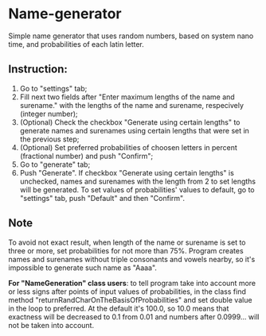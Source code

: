# Name-generator
Simple name generator that uses random numbers, based on system nano time, and probabilities of each latin letter.

## Instruction:
1. Go to "settings" tab;
2. Fill next two fields after "Enter maximum lengths of the name and surename." with the lengths of the name and surename, respecively (integer number);
3. (Optional) Check the checkbox "Generate using certain lengths" to generate names and surenames using certain lengths that were set in the previous step;
4. (Optional) Set preferred probabilities of choosen letters in percent (fractional number) and push "Confirm";
5. Go to "generate" tab;
6. Push "Generate". If checkbox "Generate using certain lengths" is unchecked, names and surenames with the length from 2 to set lengths will be generated.
To set values of probabilities' values to default, go to "settings" tab, push "Default" and then "Confirm".

## Note
To avoid not exact result, when length of the name or surename is set to three or more, set probabilities for not more than 75%. Program creates names and surenames without triple consonants and vowels nearby, so it's impossible to generate such name as "Aaaa".

**For "NameGeneration" class users**:
to tell program take into account more or less signs after points of input values of probabilities, in the class find  method "returnRandCharOnTheBasisOfProbabilities" and set double value in the loop to preferred. At the default it's 100.0, so 10.0 means that exactness will be decreased to 0.1 from 0.01 and numbers after 0.0999... will not be taken into account.
